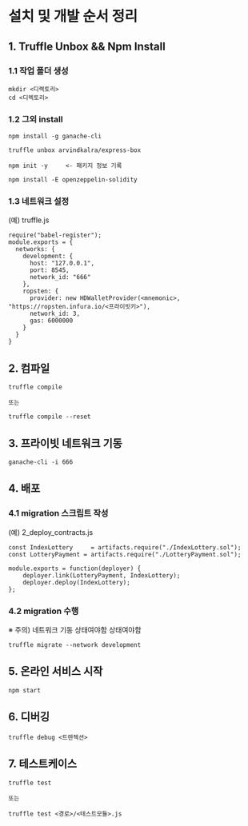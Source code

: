 # 설치 및 개발 순서 정리

## 1. Truffle Unbox && Npm Install

### 1.1 작업 폴더 생성

    mkdir <디렉토리>
    cd <디렉토리>
    
### 1.2 그외 install

    npm install -g ganache-cli

    truffle unbox arvindkalra/express-box

    npm init -y     <- 패키지 정보 기록

    npm install -E openzeppelin-solidity
    
### 1.3 네트워크 설정

(예) truffle.js
    
    require("babel-register");
    module.exports = {
      networks: {
        development: {
          host: "127.0.0.1",
          port: 8545,
          network_id: "666"
        },
        ropsten: {
          provider: new HDWalletProvider(<mnemonic>, "https://ropsten.infura.io/<프라이빗키>"),
          network_id: 3, 
          gas: 6000000
        }
      }
    }


## 2. 컴파일

    truffle compile
    
    또는

    truffle compile --reset

## 3. 프라이빗 네트워크 기동

    ganache-cli -i 666

## 4. 배포

### 4.1 migration 스크립트 작성

(예) 2_deploy_contracts.js

    const IndexLottery     = artifacts.require("./IndexLottery.sol");
    const LotteryPayment = artifacts.require("./LotteryPayment.sol");

    module.exports = function(deployer) {
	    deployer.link(LotteryPayment, IndexLottery);
	    deployer.deploy(IndexLottery);
    };

### 4.2 migration 수행

   ※ 주의) 네트워크 기동 상태여야함 상태여야함

    truffle migrate --network development

## 5. 온라인 서비스 시작

    npm start

## 6. 디버깅

    truffle debug <트렌젝션>

## 7. 테스트케이스

    truffle test
    
    또는
    
    truffle test <경로>/<테스트모듈>.js
